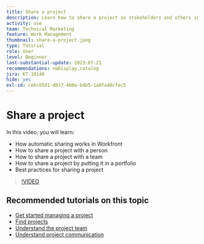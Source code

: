 ```yaml
---
title: Share a project
description: Learn how to share a project so stakeholders and others interested in the project can have visibility into the work being done using [!DNL  Workfront].
activity: use
team: Technical Marketing
feature: Work Management
thumbnail: share-a-project.jpeg
type: Tutorial
role: User
level: Beginner
last-substantial-update: 2023-07-21
recommendations: noDisplay,catalog
jira: KT-10148
hide: yes
exl-id: ce6c65d1-d017-4b0e-b4b5-1a0fa40cfec5
---
```


# Share a project

In this video, you will learn:

* How automatic sharing works in Workfront
* How to share a project with a person
* How to share a project with a team
* How to share a project by putting it in a portfolio
* Best practices for sharing a project

>[!VIDEO](https://video.tv.adobe.com/v/3418904/?quality=12&learn=on&enablevpops)

## Recommended tutorials on this topic

* [Get started managing a project](/help/manage-work/projects/getting-started-manage-a-project.md)
* [Find projects](/help/manage-work/projects/find-projects.md)
* [Understand the project team](/help/manage-work/projects/understand-the-project-team.md)
* [Understand project communication](/help/manage-work/projects/understand-project-communication.md)
